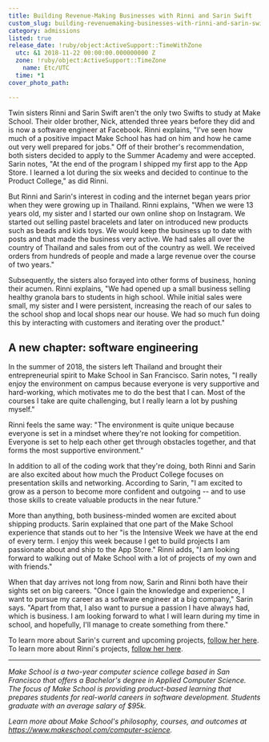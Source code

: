 ```yaml
---
title: Building Revenue-Making Businesses with Rinni and Sarin Swift
custom_slug: building-revenuemaking-businesses-with-rinni-and-sarin-swift
category: admissions
listed: true
release_date: !ruby/object:ActiveSupport::TimeWithZone
  utc: &1 2018-11-22 00:00:00.000000000 Z
  zone: !ruby/object:ActiveSupport::TimeZone
    name: Etc/UTC
  time: *1
cover_photo_path: 

---
```

Twin sisters Rinni and Sarin Swift aren't the only two Swifts to study at Make School. Their older brother, Nick, attended three years before they did and is now a software engineer at Facebook. Rinni explains, "I've seen how much of a positive impact Make School has had on him and how he came out very well prepared for jobs." Off of their brother's recommendation, both sisters decided to apply to the Summer Academy and were accepted. Sarin notes, "At the end of the program I shipped my first app to the App Store. I learned a lot during the six weeks and decided to continue to the Product College," as did Rinni.

But Rinni and Sarin's interest in coding and the internet began years prior when they were growing up in Thailand. Rinni explains, "When we were 13 years old, my sister and I started our own online shop on Instagram. We started out selling pastel bracelets and later on introduced new products such as beads and kids toys. We would keep the business up to date with posts and that made the business very active. We had sales all over the country of Thailand and sales from out of the country as well. We received orders from hundreds of people and made a large revenue over the course of two years."

Subsequently, the sisters also forayed into other forms of business, honing their acumen. Rinni explains, "We had opened up a small business selling healthy granola bars to students in high school. While initial sales were small, my sister and I were persistent, increasing the reach of our sales to the school shop and local shops near our house. We had so much fun doing this by interacting with customers and iterating over the product."

## A new chapter: software engineering

In the summer of 2018, the sisters left Thailand and brought their entrepreneurial spirit to Make School in San Francisco. Sarin notes, "I really enjoy the environment on campus because everyone is very supportive and hard-working, which motivates me to do the best that I can. Most of the courses I take are quite challenging, but I really learn a lot by pushing myself."

Rinni feels the same way: "The environment is quite unique because everyone is set in a mindset where they're not looking for competition. Everyone is set to help each other get through obstacles together, and that forms the most supportive environment."

In addition to all of the coding work that they're doing, both Rinni and Sarin are also excited about how much the Product College focuses on presentation skills and networking. According to Sarin, "I am excited to grow as a person to become more confident and outgoing -- and to use those skills to create valuable products in the near future."

More than anything, both business-minded women are excited about shipping products. Sarin explained that one part of the Make School experience that stands out to her "is the Intensive Week we have at the end of every term. I enjoy this week because I get to build projects I am passionate about and ship to the App Store." Rinni adds, "I am looking forward to walking out of Make School with a lot of projects of my own and with friends."

When that day arrives not long from now, Sarin and Rinni both have their sights set on big careers. "Once I gain the knowledge and experience, I want to pursue my career as a software engineer at a big company," Sarin says. "Apart from that, I also want to pursue a passion I have always had, which is business. I am looking forward to what I will learn during my time in school, and hopefully, I'll manage to create something from there."

To learn more about Sarin's current and upcoming projects, [follow her here](https://www.makeschool.com/portfolio/Sarin-Swift). To learn more about Rinni's projects, [follow her here](https://www.makeschool.com/portfolio/RinniSwift).

---

_Make School is a two-year computer science college based in San Francisco that offers a Bachelor's degree in Applied Computer Science. The focus of Make School is providing product-based learning that prepares students for real-world careers in software development. Students graduate with an average salary of $95k._

_Learn more about Make School's philosophy, courses, and outcomes at https://www.makeschool.com/computer-science._